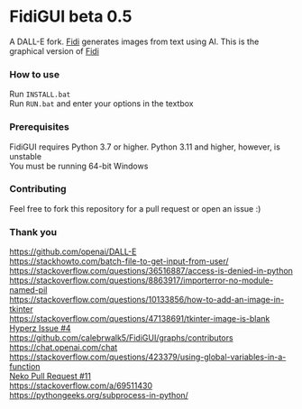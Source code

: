 # FidiGUI beta 0.5
A DALL-E fork. <a href="https://github.com/calebrwalk5/fidi">Fidi</a> generates images from text using AI. This is the graphical version of <a href="https://github.com/calebrwalk5/fidi">Fidi</a><br>
### How to use
Run `INSTALL.bat`<br>
Run `RUN.bat` and enter your options in the textbox<br>
### Prerequisites
FidiGUI requires Python 3.7 or higher. Python 3.11 and higher, however, is unstable<br>
You must be running 64-bit Windows<br>
### Contributing
Feel free to fork this repository for a pull request or open an issue :)<br>
### Thank you
https://github.com/openai/DALL-E<br>
https://stackhowto.com/batch-file-to-get-input-from-user/<br>
https://stackoverflow.com/questions/36516887/access-is-denied-in-python<br>
https://stackoverflow.com/questions/8863917/importerror-no-module-named-pil<br>
https://stackoverflow.com/questions/10133856/how-to-add-an-image-in-tkinter<br>
https://stackoverflow.com/questions/47138691/tkinter-image-is-blank<br>
<a href="https://github.com/calebrwalk5/FidiGUI/issues/4">Hyperz Issue #4</a><br>
https://github.com/calebrwalk5/FidiGUI/graphs/contributors<br>
https://chat.openai.com/chat<br>
https://stackoverflow.com/questions/423379/using-global-variables-in-a-function<br>
<a href="https://github.com/calebrwalk5/FidiGUI/pull/11">Neko Pull Request #11</a><br>
https://stackoverflow.com/a/69511430<br>
https://pythongeeks.org/subprocess-in-python/<br>
